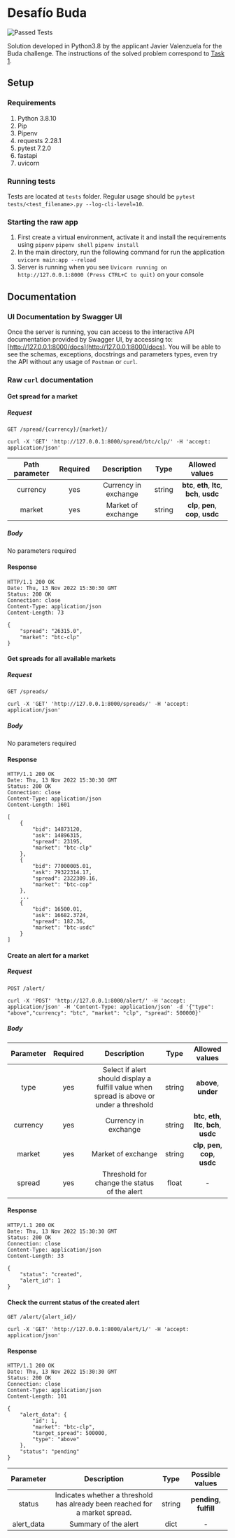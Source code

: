 # Desafío Buda
![Passed Tests](https://img.shields.io/badge/tests-18%20passed%2C%200%20failed-brightgreen)

Solution developed in Python3.8 by the applicant Javier Valenzuela for the Buda challenge.
The instructions of the solved problem correspond to [Task 1](https://budapuntocom.notion.site/Spread-API-2fb7f25ef5344d3081c48259da05ae94).

## Setup

### Requirements
1. Python 3.8.10
2. Pip
3. Pipenv
4. requests 2.28.1
5. pytest 7.2.0
6. fastapi
7. uvicorn

### Running tests
Tests are located at `tests` folder. Regular usage should be `pytest tests/<test_filename>.py --log-cli-level=10`.

### Starting the raw app
1. First create a virtual environment, activate it and install the requirements using `pipenv`
`pipenv shell`
`pipenv install`
2. In the main directory, run the following command for run the application
`uvicorn main:app --reload`
3. Server is running when you see `Uvicorn running on http://127.0.0.1:8000 (Press CTRL+C to quit)` on your console

## Documentation

### UI Documentation by Swagger UI
Once the server is running, you can access to the interactive API documentation provided by Swagger UI, by accessing to: [http://127.0.0.1:8000/docs](http://127.0.0.1:8000/docs). You will be able to see the schemas, exceptions, docstrings and parameters types, even try the API without any usage of `Postman` or `curl`.

### Raw `curl` documentation

#### Get spread for a market

##### Request

`GET /spread/{currency}/{market}/`

    curl -X 'GET' 'http://127.0.0.1:8000/spread/btc/clp/' -H 'accept: application/json'

| Path parameter | Required    | Description    | Type    | Allowed values    |
| :---:   | :---: | :---: | :---: | :---: |
| currency | yes   | Currency in exchange   | string | **btc**, **eth**, **ltc**, **bch**, **usdc** |
| market | yes   | Market of exchange   | string | **clp**, **pen**, **cop**, **usdc** |

##### Body
No parameters required

#### Response

    HTTP/1.1 200 OK
    Date: Thu, 13 Nov 2022 15:30:30 GMT
    Status: 200 OK
    Connection: close
    Content-Type: application/json
    Content-Length: 73

    {
        "spread": "26315.0",
        "market": "btc-clp"
    }

#### Get spreads for all available markets

##### Request

`GET /spreads/`

    curl -X 'GET' 'http://127.0.0.1:8000/spreads/' -H 'accept: application/json'

##### Body
No parameters required

#### Response

    HTTP/1.1 200 OK
    Date: Thu, 13 Nov 2022 15:30:30 GMT
    Status: 200 OK
    Connection: close
    Content-Type: application/json
    Content-Length: 1601

    [
        {
            "bid": 14873120,
            "ask": 14896315,
            "spread": 23195,
            "market": "btc-clp"
        },
        {
            "bid": 77000005.01,
            "ask": 79322314.17,
            "spread": 2322309.16,
            "market": "btc-cop"
        },
        ...
        {
            "bid": 16500.01,
            "ask": 16682.3724,
            "spread": 182.36,
            "market": "btc-usdc"
        }
    ]

#### Create an alert for a market

##### Request

`POST /alert/`

    curl -X 'POST' 'http://127.0.0.1:8000/alert/' -H 'accept: application/json' -H 'Content-Type: application/json' -d '{"type": "above","currency": "btc", "market": "clp", "spread": 500000}'

##### Body
| Parameter | Required    | Description    | Type    | Allowed values    |
| :---:   | :---: | :---: | :---: | :---: |
| type | yes   | Select if alert should display a fulfill value when spread is above or under a threshold   | string | **above**, **under** |
| currency | yes   | Currency in exchange   | string | **btc**, **eth**, **ltc**, **bch**, **usdc** |
| market | yes   | Market of exchange   | string | **clp**, **pen**, **cop**, **usdc** |
| spread | yes   | Threshold for change the status of the alert   | float | - |


#### Response

    HTTP/1.1 200 OK
    Date: Thu, 13 Nov 2022 15:30:30 GMT
    Status: 200 OK
    Connection: close
    Content-Type: application/json
    Content-Length: 33

    {
        "status": "created",
        "alert_id": 1
    }

#### Check the current status of the created alert

`GET /alert/{alert_id}/`

    curl -X 'GET' 'http://127.0.0.1:8000/alert/1/' -H 'accept: application/json'

#### Response

    HTTP/1.1 200 OK
    Date: Thu, 13 Nov 2022 15:30:30 GMT
    Status: 200 OK
    Connection: close
    Content-Type: application/json
    Content-Length: 101

    {
        "alert_data": {
            "id": 1,
            "market": "btc-clp",
            "target_spread": 500000,
            "type": "above"
        },
        "status": "pending"
    }


| Parameter    | Description    | Type    | Possible values    |
| :---:   | :---: | :---: | :---: |
| status | Indicates whether a threshold has already been reached for a market spread.   | string | **pending**, **fulfill** |
| alert_data | Summary of the alert   | dict | - |
